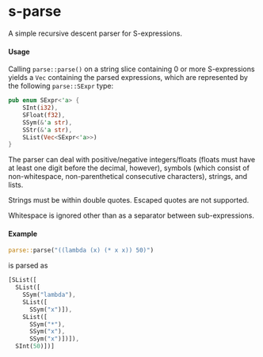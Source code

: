 # s-parse
A simple recursive descent parser for S-expressions.

#### Usage
Calling `parse::parse()` on a string slice containing 0 or more S-expressions yields a `Vec` containing the parsed expressions, which are represented by the following `parse::SExpr` type:
```rust
pub enum SExpr<'a> {
    SInt(i32),
    SFloat(f32),
    SSym(&'a str),
    SStr(&'a str),
    SList(Vec<SExpr<'a>>)
}
```

The parser can deal with positive/negative integers/floats (floats must have at least one digit before the decimal, however), symbols (which consist of non-whitespace, non-parenthetical consecutive characters), strings, and lists. 

Strings must be within double quotes. Escaped quotes are not supported.

Whitespace is ignored other than as a separator between sub-expressions.

#### Example

```rust
parse::parse("((lambda (x) (* x x)) 50)")
``` 
is parsed as 
```rust
[SList([
  SList([
    SSym("lambda"), 
    SList([
      SSym("x")]), 
    SList([
      SSym("*"), 
      SSym("x"), 
      SSym("x")])]), 
  SInt(50)])]
```
